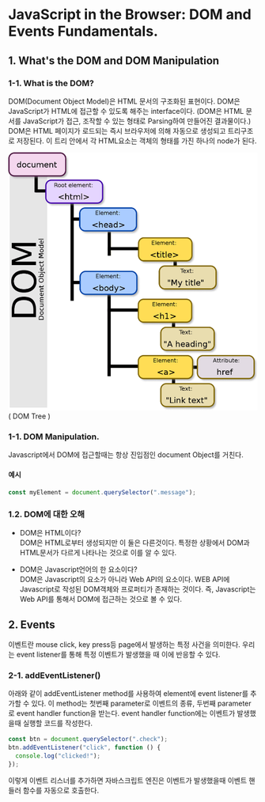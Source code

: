 # JavaScript in the Browser: DOM and Events Fundamentals.

## 1. What's the DOM and DOM Manipulation

### 1-1. What is the DOM?

DOM(Document Object Model)은 HTML 문서의 구조화된 표현이다. DOM은 JavaScript가 HTML에 접근할 수 있도록 해주는 interface이다. (DOM은 HTML 문서를 JavaScript가 접근, 조작할 수 있는 형태로 Parsing하여 만들어진 결과물이다.) DOM은 HTML 페이지가 로드되는 즉시 브라우저에 의해 자동으로 생성되고 트리구조로 저장된다. 이 트리 안에서 각 HTML요소는 객체의 형태를 가진 하나의 node가 된다.

![img](./common/images/DOM-model.png)
( DOM Tree )

### 1-1. DOM Manipulation.

Javascript에서 DOM에 접근할때는 항상 진입점인 document Object를 거친다.

#### 예시

```js
const myElement = document.querySelector(".message");
```

### 1.2. DOM에 대한 오해

- DOM은 HTML이다?<br/>
  DOM은 HTML로부터 생성되지만 이 둘은 다른것이다. 특정한 상황에서 DOM과 HTML문서가 다르게 나타나는 것으로 이를 알 수 있다.

- DOM은 Javascript언어의 한 요소이다?<br/>
  DOM은 Javascript의 요소가 아니라 Web API의 요소이다. WEB API에 Javascript로 작성된 DOM객체와 프로퍼티가 존재하는 것이다. 즉, Javascript는 Web API를 통해서 DOM에 접근하는 것으로 볼 수 있다.

## 2. Events

이벤트란 mouse click, key press등 page에서 발생하는 특정 사건을 의미한다. 우리는 event listener를 통해 특정 이벤트가 발생했을 때 이에 반응할 수 있다.

### 2-1. addEventListener()

아래와 같이 addEventListener method를 사용하여 element에 event listener를 추가할 수 있다. 이 method는 첫번째 parameter로 이벤트의 종류, 두번째 parameter로 event handler function을 받는다. event handler function에는 이벤트가 발생했을때 실행할 코드를 작성한다.

```js
const btn = document.querySelector(".check");
btn.addEventListener("click", function () {
  console.log("clicked!");
});
```

이렇게 이벤트 리스너를 추가하면 자바스크립트 엔진은 이벤트가 발생했을때 이벤트 핸들러 함수를 자동으로 호출한다.
